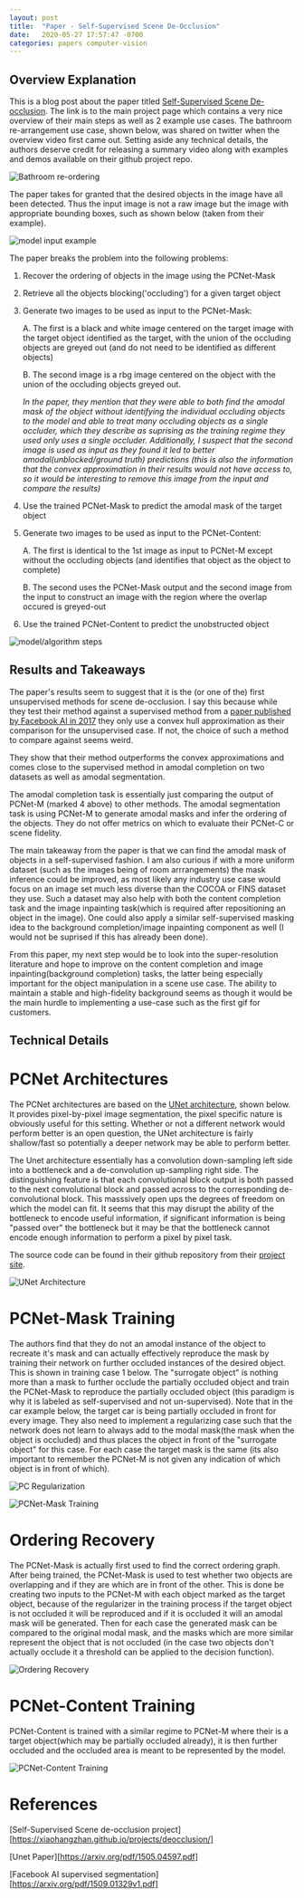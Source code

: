 ```yaml
---
layout: post
title:  "Paper - Self-Supervised Scene De-Occlusion"
date:   2020-05-27 17:57:47 -0700
categories: papers computer-vision
---
```


## Overview Explanation

This is a blog post about the paper titled [Self-Supervised Scene De-occlusion][project]. The link is to the main project page which contains a very nice overview of their main steps as well as 2 example use cases. The bathroom re-arrangement use case, shown below, was shared on twitter when the overview video first came out. Setting aside any technical details, the authors deserve credit for releasing a summary video along with examples and demos available on their github project repo.

![Bathroom re-ordering](https://johncookds.github.io/assets/1/Self-Supervised_Scene_De-occlusion_summary_video.gif)


The paper takes for granted that the desired objects in the image have all been detected. Thus the input image is not a raw image but the image with appropriate bounding boxes, such as shown below (taken from their example).

![model input example](https://johncookds.github.io/assets/1/model_input.png)

The paper breaks the problem into the following problems:
1. Recover the ordering of objects in the image using the PCNet-Mask
2. Retrieve all the objects blocking('occluding') for a given target object
3. Generate two images to be used as input to the PCNet-Mask:
    
    A. The first is a black and white image centered on the target image with the target object identified as the target, with the union of the occluding objects are greyed out (and do not need to be identified as different objects)
    
    B. The second image is a rbg image centered on the object with the union of the occluding objects greyed out.
    
    *In the paper, they mention that they were able to both find the amodal mask of the object without identifying the individual occluding objects to the model and able to treat many occluding objects as a single occluder, which they describe as suprising as the training regime they used only uses a single occluder. Additionally, I suspect that the second image is used as input as they found it led to better amodal(unblocked/ground truth) predictions (this is also the information that the convex approximation in their results would not have access to, so it would be interesting to remove this image from the input and compare the results)*

4. Use the trained PCNet-Mask to predict the amodal mask of the target object
5. Generate two images to be used as input to the PCNet-Content:
    
    A. The first is identical to the 1st image as input to PCNet-M except without the occluding objects (and identifies that object as the object to complete)
    
    B. The second uses the PCNet-Mask output and the second image from the input to construct an image with the region where the overlap occured is greyed-out

6. Use the trained PCNet-Content to  predict the unobstructed object

![model/algorithm steps](https://johncookds.github.io/assets/1/overview.png)

## Results and Takeaways

The paper's results seem to suggest that it is the (or one of the) first unsupervised methods for scene de-occlusion. I say this because while they test their method against a supervised method from a [paper published by Facebook AI in 2017][facebook_paper] they only use a convex hull approximation as their comparison for the unsupervised case. If not, the choice of such a method to compare against seems weird.

They show that their method outperforms the convex approximations and comes close to the supervised method in amodal completion on two datasets as well as amodal segmentation.

The amodal completion task is essentially just comparing the output of PCNet-M (marked 4 above) to other methods.
The amodal segmentation task is using PCNet-M to generate amodal masks and infer the ordering of the objects.
They do not offer metrics on which to evaluate their PCNet-C or scene fidelity.

The main takeaway from the paper is that we can find the amodal mask of objects in a self-supervised fashion. I am also curious if with a more uniform dataset (such as the images being of room arrrangements) the mask inference could be improved, as most likely any industry use case would focus on an image set much less diverse than the COCOA or FINS dataset they use. Such a dataset may also help with both the content completion task and  the image inpainting task(which is required after repositioning an object in the image). One could also apply a similar self-supervised masking idea to the background completion/image inpainting component as well (I would not be suprised if this has already been done).

From this paper, my next step would be to look into the super-resolution literature and hope to improve on the content completion and image inpainting(background completion) tasks, the latter being especially important for the object manipulation in a scene use case. The ability to maintain a stable and high-fidelity background seems as though it would be the main hurdle to implementing a use-case such as the first gif for customers.


## Technical Details

# PCNet Architectures

The PCNet architectures are based on the [UNet architecture][unet_paper], shown below. It provides pixel-by-pixel image segmentation, the pixel specific nature is obviously useful for this setting. Whether or not a different network would perform better is an open question, the UNet architecture is fairly shallow/fast so potentially a deeper network may be able to perform better.

The Unet architecture essentially has a convolution down-sampling left side into a bottleneck and a de-convolution up-sampling right side. The distinguishing feature is that each convolutional block output is both passed to the next convolutional block and passed across to the corresponding de-convolutional block. This masssively open ups the degrees of freedom on which the model can fit. It seems that this may disrupt the ability of the bottleneck to encode useful information, if significant information is being "passed over" the bottleneck but it may be that the bottleneck cannot encode enough information to perform a pixel by pixel task.

The source code can be found in their github repository from their [project site][project].

![UNet Architecture](https://johncookds.github.io/assets/1/unet_architecture.png)

# PCNet-Mask Training

The authors find that they do not an amodal instance of the object to recreate it's mask and can actually effectively reproduce the mask by training their network on further occluded instances of the desired object. This is shown in training case 1 below. The "surrogate object" is nothing more than a mask to further occlude the partially occluded object and train the PCNet-Mask to reproduce the partially occluded object (this paradigm is why it is labeled as self-supervised and not un-supervised). Note that in the car example below, the target car is being partially occluded in front for every image. They also need to implement a regularizing case such that the network does not learn to always add to the modal mask(the mask when the object is occluded) and thus places the object in front of the "surrogate object" for this case. For each case the target mask is the same (its also important to remember the PCNet-M is not given any indication of which object is in front of which).

![PC Regularization](https://johncookds.github.io/assets/1/pc_regularization.png)

![PCNet-Mask Training](https://johncookds.github.io/assets/1/pcnetm_training.png)

# Ordering Recovery

The PCNet-Mask is actually first used to find the correct ordering graph. After being trained, the PCNet-Mask is used to test whether two objects are overlapping and if they are which are in front of the other. This is done be creating two inputs to the PCNet-M with each object marked as the target object, because of the regularizer in the training process if the target object is not occluded it will be reproduced and if it is occluded it will an amodal mask will be generated. Then for each case the generated mask can be compared to the original modal mask, and the masks which are more similar represent the object that is not occluded (in the case two objects don't actually occlude it a threshold can be applied to the decision function).

![Ordering Recovery](https://johncookds.github.io/assets/1/ordering_recovery.png)

# PCNet-Content Training

PCNet-Content is trained with a similar regime to PCNet-M where their is a target object(which may be partially occluded already), it is then further occluded and the occluded area is meant to be represented by the model.

![PCNet-Content Training](https://johncookds.github.io/assets/1/pcnetc_training.png)

# References

[Self-Supervised Scene de-occlusion project][https://xiaohangzhan.github.io/projects/deocclusion/]

[Unet Paper][https://arxiv.org/pdf/1505.04597.pdf]

[Facebook AI supervised segmentation][https://arxiv.org/pdf/1509.01329v1.pdf]


[project]: https://xiaohangzhan.github.io/projects/deocclusion/
[facebook_paper]: https://arxiv.org/pdf/1509.01329v1.pdf
[unet_paper]: https://arxiv.org/pdf/1505.04597.pdf


